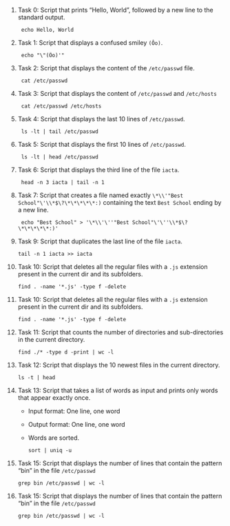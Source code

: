 1. Task 0: Script that prints “Hello, World”, followed by a new line to the standard    output.

        echo Hello, World
2. Task 1: Script that displays a confused smiley `(Ôo)`.

        echo "\"(Ôo)'"
3. Task 2: Script that displays the content of the `/etc/passwd` file.
        
        cat /etc/passwd
4. Task 3: Script that displays the content of `/etc/passwd` and `/etc/hosts`

        cat /etc/passwd /etc/hosts
5. Task 4: Script that displays the last 10 lines of `/etc/passwd`.

        ls -lt | tail /etc/passwd
6. Task 5: Script that displays the first 10 lines of `/etc/passwd`.

        ls -lt | head /etc/passwd
7. Task 6: Script that displays the third line of the file `iacta`.

        head -n 3 iacta | tail -n 1
8. Task 7: Script that creates a file named exactly `\*\\'"Best School"\'\\*$\?\*\*\*\*\*:)`  containing the text `Best School` ending by a new line.

        echo "Best School" > '\*\\'\''"Best School"\'\''\\*$\?\*\*\*\*\*:)'
10. Task 9: Script that duplicates the last line of the file `iacta`.

        tail -n 1 iacta >> iacta
11. Task 10: Script that deletes all the regular files with a `.js` extension  present in the current dir and its subfolders.

        find . -name '*.js' -type f -delete  
11. Task 10: Script that deletes all the regular files with a `.js` extension  present in the current dir and its subfolders.

        find . -name '*.js' -type f -delete  
12. Task 11: Script that counts the number of directories and sub-directories in the current directory.

        find ./* -type d -print | wc -l
13. Task 12: Script that displays the 10 newest files in the current directory.

        ls -t | head
14. Task 13: Script that takes a list of words as input and prints only words that appear exactly once.
    * Input format: One line, one word
    * Output format: One line, one word
    * Words are sorted.

          sort | uniq -u
16. Task 15: Script that displays the number of lines that contain the pattern “bin” in the file `/etc/passwd`

        grep bin /etc/passwd | wc -l
16. Task 15: Script that displays the number of lines that contain the pattern “bin” in the file `/etc/passwd`

        grep bin /etc/passwd | wc -l   
